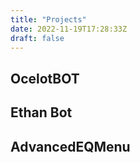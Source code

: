 ```yaml
---
title: "Projects"
date: 2022-11-19T17:28:33Z
draft: false
---
```


## OcelotBOT

## Ethan Bot
  
## AdvancedEQMenu  
